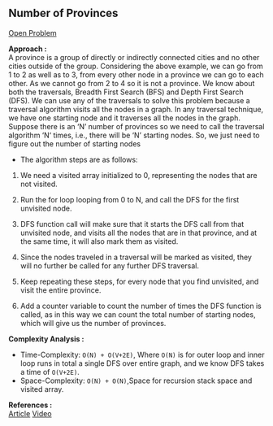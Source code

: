 ## Number of Provinces

[Open Problem](https://practice.geeksforgeeks.org/problems/number-of-provinces/1)

**Approach :**<br>
A province is a group of directly or indirectly connected cities and no other cities outside of the group. Considering the above example, we can go from 1 to 2 as well as to 3, from every other node in a province we can go to each other. As we cannot go from 2 to 4 so it is not a province. We know about both the traversals, Breadth First Search (BFS) and Depth First Search (DFS). We can use any of the traversals to solve this problem because a traversal algorithm visits all the nodes in a graph. In any traversal technique, we have one starting node and it traverses all the nodes in the graph. Suppose there is an ‘N’ number of provinces so we need to call the traversal algorithm ‘N‘ times, i.e., there will be ‘N’ starting nodes. So, we just need to figure out the number of starting nodes<br>

-   The algorithm steps are as follows:

1. We need a visited array initialized to 0, representing the nodes that are not visited.<br>
2. Run the for loop looping from 0 to N, and call the DFS for the first unvisited node.<br>
3. DFS function call will make sure that it starts the DFS call from that unvisited node, and visits all the nodes that are in that province, and at the same time, it will also mark them as visited. <br>
4. Since the nodes traveled in a traversal will be marked as visited, they will no further be called for any further DFS traversal. <br>

5. Keep repeating these steps, for every node that you find unvisited, and visit the entire province.<br>
6. Add a counter variable to count the number of times the DFS function is called, as in this way we can count the total number of starting nodes, which will give us the number of provinces.<br>

**Complexity Analysis :**<br>

-   Time-Complexity: `O(N) + O(V+2E)`, Where `O(N)` is for outer loop and inner loop runs in total a single DFS over entire graph, and we know DFS takes a time of `O(V+2E)`.
-   Space-Complexity: `O(N) + O(N)`,Space for recursion stack space and visited array.

**References :**<br>
[Article](https://takeuforward.org/data-structure/number-of-provinces/)
[Video](https://www.youtube.com/watch?v=ACzkVtewUYA&list=PLgUwDviBIf0oE3gA41TKO2H5bHpPd7fzn&index=7)
